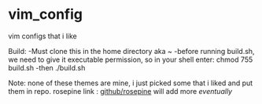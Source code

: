 # vim_config
vim configs that i like

Build:
-Must clone this in the home directory aka ~
-before running build.sh, we need to give it executable permission, so in your shell enter: chmod 755 build.sh
-then ./build.sh

Note:
    none of these themes are mine, i just picked some that i liked and 
    put them in repo.
    rosepine link : [github/rosepine](https://github.com/rose-pine/vim) 
    will add more *eventually*


